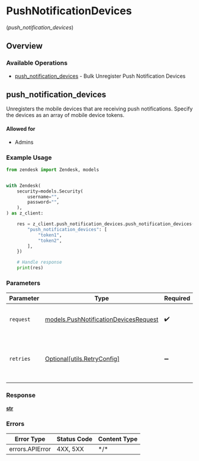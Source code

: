 # PushNotificationDevices
(*push_notification_devices*)

## Overview

### Available Operations

* [push_notification_devices](#push_notification_devices) - Bulk Unregister Push Notification Devices

## push_notification_devices

Unregisters the mobile devices that are receiving push notifications. Specify the devices as an array of mobile device tokens.

#### Allowed for

* Admins

### Example Usage

```python
from zendesk import Zendesk, models


with Zendesk(
    security=models.Security(
        username="",
        password="",
    ),
) as z_client:

    res = z_client.push_notification_devices.push_notification_devices(request={
        "push_notification_devices": [
            "token1",
            "token2",
        ],
    })

    # Handle response
    print(res)

```

### Parameters

| Parameter                                                                               | Type                                                                                    | Required                                                                                | Description                                                                             |
| --------------------------------------------------------------------------------------- | --------------------------------------------------------------------------------------- | --------------------------------------------------------------------------------------- | --------------------------------------------------------------------------------------- |
| `request`                                                                               | [models.PushNotificationDevicesRequest](../../models/pushnotificationdevicesrequest.md) | :heavy_check_mark:                                                                      | The request object to use for the request.                                              |
| `retries`                                                                               | [Optional[utils.RetryConfig]](../../models/utils/retryconfig.md)                        | :heavy_minus_sign:                                                                      | Configuration to override the default retry behavior of the client.                     |

### Response

**[str](../../models/.md)**

### Errors

| Error Type      | Status Code     | Content Type    |
| --------------- | --------------- | --------------- |
| errors.APIError | 4XX, 5XX        | \*/\*           |